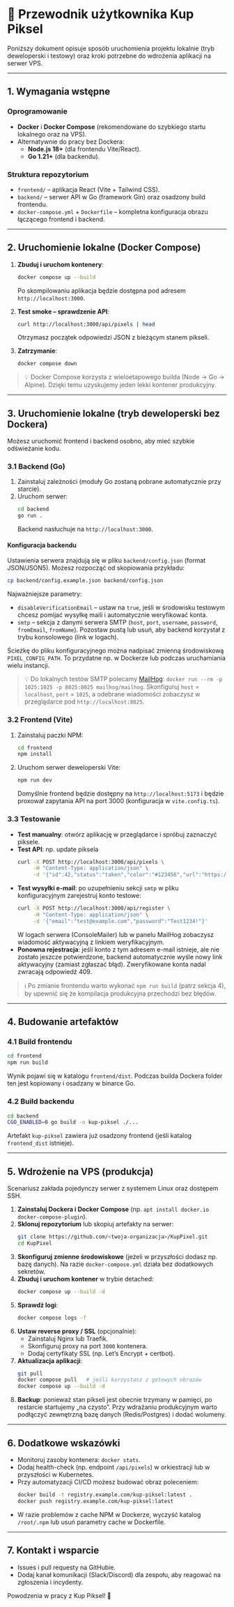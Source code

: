 # 📘 Przewodnik użytkownika Kup Piksel

Poniższy dokument opisuje sposób uruchomienia projektu lokalnie (tryb deweloperski i testowy) oraz kroki potrzebne do wdrożenia aplikacji na serwer VPS.

---

## 1. Wymagania wstępne

### Oprogramowanie
- **Docker** i **Docker Compose** (rekomendowane do szybkiego startu lokalnego oraz na VPS).
- Alternatywnie do pracy bez Dockera:
  - **Node.js 18+** (dla frontendu Vite/React).
  - **Go 1.21+** (dla backendu).

### Struktura repozytorium
- `frontend/` – aplikacja React (Vite + Tailwind CSS).
- `backend/` – serwer API w Go (framework Gin) oraz osadzony build frontendu.
- `docker-compose.yml` + `Dockerfile` – kompletna konfiguracja obrazu łączącego frontend i backend.

---

## 2. Uruchomienie lokalne (Docker Compose)

1. **Zbuduj i uruchom kontenery**:
   ```bash
   docker compose up --build
   ```
   Po skompilowaniu aplikacja będzie dostępna pod adresem `http://localhost:3000`.

2. **Test smoke – sprawdzenie API**:
   ```bash
   curl http://localhost:3000/api/pixels | head
   ```
   Otrzymasz początek odpowiedzi JSON z bieżącym stanem pikseli.

3. **Zatrzymanie**:
   ```bash
   docker compose down
   ```

> 💡 Docker Compose korzysta z wieloetapowego builda (Node → Go → Alpine). Dzięki temu uzyskujemy jeden lekki kontener produkcyjny.

---

## 3. Uruchomienie lokalne (tryb deweloperski bez Dockera)

Możesz uruchomić frontend i backend osobno, aby mieć szybkie odświeżanie kodu.

### 3.1 Backend (Go)
1. Zainstaluj zależności (moduły Go zostaną pobrane automatycznie przy starcie).
2. Uruchom serwer:
   ```bash
   cd backend
   go run .
   ```
   Backend nasłuchuje na `http://localhost:3000`.

#### Konfiguracja backendu

Ustawienia serwera znajdują się w pliku `backend/config.json` (format JSON/JSON5). Możesz rozpocząć od skopiowania przykładu:

```bash
cp backend/config.example.json backend/config.json
```

Najważniejsze parametry:

- `disableVerificationEmail` – ustaw na `true`, jeśli w środowisku testowym chcesz pomijać wysyłkę maili i automatycznie weryfikować konta.
- `smtp` – sekcja z danymi serwera SMTP (`host`, `port`, `username`, `password`, `fromEmail`, `fromName`). Pozostaw pustą lub usuń, aby backend korzystał z trybu konsolowego (link w logach).

Ścieżkę do pliku konfiguracyjnego można nadpisać zmienną środowiskową `PIXEL_CONFIG_PATH`. To przydatne np. w Dockerze lub podczas uruchamiania wielu instancji.

> 💡 Do lokalnych testów SMTP polecamy [MailHog](https://github.com/mailhog/MailHog): `docker run --rm -p 1025:1025 -p 8025:8025 mailhog/mailhog`. Skonfiguruj `host` = `localhost`, `port` = `1025`, a odebrane wiadomości zobaczysz w przeglądarce pod `http://localhost:8025`.

### 3.2 Frontend (Vite)
1. Zainstaluj paczki NPM:
   ```bash
   cd frontend
   npm install
   ```
2. Uruchom serwer deweloperski Vite:
   ```bash
   npm run dev
   ```
   Domyślnie frontend będzie dostępny na `http://localhost:5173` i będzie proxował zapytania API na port 3000 (konfiguracja w `vite.config.ts`).

### 3.3 Testowanie
- **Test manualny**: otwórz aplikację w przeglądarce i spróbuj zaznaczyć piksele.
- **Test API**: np. update piksela
  ```bash
  curl -X POST http://localhost:3000/api/pixels \
       -H "Content-Type: application/json" \
       -d '{"id":42,"status":"taken","color":"#123456","url":"https://example.com"}'
  ```
- **Test wysyłki e-mail**: po uzupełnieniu sekcji `smtp` w pliku konfiguracyjnym zarejestruj konto testowe:
  ```bash
  curl -X POST http://localhost:3000/api/register \
       -H "Content-Type: application/json" \
       -d '{"email":"test@example.com","password":"Test1234!"}'
  ```
  W logach serwera (ConsoleMailer) lub w panelu MailHog zobaczysz wiadomość aktywacyjną z linkiem weryfikacyjnym.
- **Ponowna rejestracja**: jeśli konto z tym adresem e-mail istnieje, ale nie zostało jeszcze potwierdzone, backend automatycznie wyśle nowy link aktywacyjny (zamiast zgłaszać błąd). Zweryfikowane konta nadal zwracają odpowiedź 409.

> ℹ️ Po zmianie frontendu warto wykonać `npm run build` (patrz sekcja 4), by upewnić się że kompilacja produkcyjna przechodzi bez błędów.

---

## 4. Budowanie artefaktów

### 4.1 Build frontendu
```bash
cd frontend
npm run build
```
Wynik pojawi się w katalogu `frontend/dist`. Podczas builda Dockera folder ten jest kopiowany i osadzany w binarce Go.

### 4.2 Build backendu
```bash
cd backend
CGO_ENABLED=0 go build -o kup-piksel ./...
```
Artefakt `kup-piksel` zawiera już osadzony frontend (jeśli katalog `frontend_dist` istnieje).

---

## 5. Wdrożenie na VPS (produkcja)

Scenariusz zakłada pojedynczy serwer z systemem Linux oraz dostępem SSH.

1. **Zainstaluj Dockera i Docker Compose** (np. `apt install docker.io docker-compose-plugin`).
2. **Sklonuj repozytorium** lub skopiuj artefakty na serwer:
   ```bash
   git clone https://github.com/<twoja-organizacja>/KupPixel.git
   cd KupPixel
   ```
3. **Skonfiguruj zmienne środowiskowe** (jeżeli w przyszłości dodasz np. bazę danych). Na razie `docker-compose.yml` działa bez dodatkowych sekretów.
4. **Zbuduj i uruchom kontener** w trybie detached:
   ```bash
   docker compose up --build -d
   ```
5. **Sprawdź logi**:
   ```bash
   docker compose logs -f
   ```
6. **Ustaw reverse proxy / SSL** (opcjonalnie):
   - Zainstaluj Nginx lub Traefik.
   - Skonfiguruj proxy na port `3000` kontenera.
   - Dodaj certyfikaty SSL (np. Let’s Encrypt + certbot).
7. **Aktualizacja aplikacji**:
   ```bash
   git pull
   docker compose pull   # jeśli korzystasz z gotowych obrazów
   docker compose up --build -d
   ```
8. **Backup**: ponieważ stan pikseli jest obecnie trzymany w pamięci, po restarcie startujemy „na czysto”. Przy wdrażaniu produkcyjnym warto podłączyć zewnętrzną bazę danych (Redis/Postgres) i dodać wolumeny.

---

## 6. Dodatkowe wskazówki
- Monitoruj zasoby kontenera: `docker stats`.
- Dodaj health-check (np. endpoint `/api/pixels`) w orkiestracji lub w przyszłości w Kubernetes.
- Przy automatyzacji CI/CD możesz budować obraz poleceniem:
  ```bash
  docker build -t registry.example.com/kup-piksel:latest .
  docker push registry.example.com/kup-piksel:latest
  ```
- W razie problemów z cache NPM w Dockerze, wyczyść katalog `/root/.npm` lub usuń parametry cache w Dockerfile.

---

## 7. Kontakt i wsparcie
- Issues i pull requesty na GitHubie.
- Dodaj kanał komunikacji (Slack/Discord) dla zespołu, aby reagować na zgłoszenia i incydenty.

Powodzenia w pracy z Kup Piksel! 🎉
